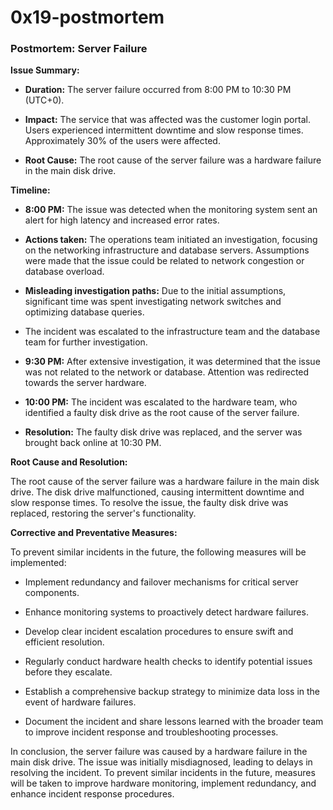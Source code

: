 # 0x19-postmortem

### Postmortem: Server Failure



**Issue Summary:**

- **Duration:** The server failure occurred from 8:00 PM to 10:30 PM (UTC+0).

- **Impact:** The service that was affected was the customer login portal. Users experienced intermittent downtime and slow response times. Approximately 30% of the users were affected.

- **Root Cause:** The root cause of the server failure was a hardware failure in the main disk drive.



**Timeline:**

- **8:00 PM:** The issue was detected when the monitoring system sent an alert for high latency and increased error rates.

- **Actions taken:** The operations team initiated an investigation, focusing on the networking infrastructure and database servers. Assumptions were made that the issue could be related to network congestion or database overload.

- **Misleading investigation paths:** Due to the initial assumptions, significant time was spent investigating network switches and optimizing database queries.

- The incident was escalated to the infrastructure team and the database team for further investigation.

- **9:30 PM:** After extensive investigation, it was determined that the issue was not related to the network or database. Attention was redirected towards the server hardware.

- **10:00 PM:** The incident was escalated to the hardware team, who identified a faulty disk drive as the root cause of the server failure.

- **Resolution:** The faulty disk drive was replaced, and the server was brought back online at 10:30 PM.



**Root Cause and Resolution:**

The root cause of the server failure was a hardware failure in the main disk drive. The disk drive malfunctioned, causing intermittent downtime and slow response times. To resolve the issue, the faulty disk drive was replaced, restoring the server's functionality.



**Corrective and Preventative Measures:**

To prevent similar incidents in the future, the following measures will be implemented:

- Implement redundancy and failover mechanisms for critical server components.

- Enhance monitoring systems to proactively detect hardware failures.

- Develop clear incident escalation procedures to ensure swift and efficient resolution.

- Regularly conduct hardware health checks to identify potential issues before they escalate.

- Establish a comprehensive backup strategy to minimize data loss in the event of hardware failures.

- Document the incident and share lessons learned with the broader team to improve incident response and troubleshooting processes.



In conclusion, the server failure was caused by a hardware failure in the main disk drive. The issue was initially misdiagnosed, leading to delays in resolving the incident. To prevent similar incidents in the future, measures will be taken to improve hardware monitoring, implement redundancy, and enhance incident response procedures.
